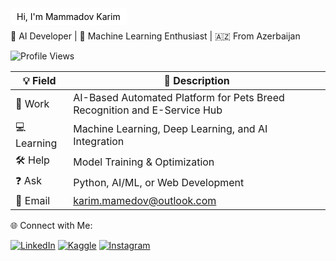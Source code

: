 
<a href="https://github.com/karim-mammadov" style="background-color:white; color:black; padding:5px 10px; border-radius:5px; text-decoration:none;">
Hi, I'm Mammadov Karim
</a>



🚀 AI Developer | 🧠 Machine Learning Enthusiast | 🇦🇿 From Azerbaijan

![Profile Views](https://camo.githubusercontent.com/45e7b3869867b3e069657b06783723346cbb8e2cf700d73ec8e164ed7f7a034f/68747470733a2f2f6b6f6d617265762e636f6d2f67687076632f3f757365726e616d653d4661697a7962726f266c6162656c3d50726f66696c65253230566965777326636f6c6f723d306537356236267374796c653d666c6174)

💡 Field | 💬 Description
--- | ---
🔧 Work | AI-Based Automated Platform for Pets Breed Recognition and E-Service Hub
💻 Learning | Machine Learning, Deep Learning, and AI Integration
🛠 Help | Model Training & Optimization
❓ Ask | Python, AI/ML, or Web Development
📧 Email | [karim.mamedov@outlook.com](mailto:karim.mamedov@outlook.com)


🌐 Connect with Me:

[![LinkedIn](https://cdn-icons-png.flaticon.com/24/174/174857.png)](https://www.linkedin.com/in/karim-mamedov/)
[![Kaggle](https://cdn-icons-png.flaticon.com/24/888/888853.png)](https://www.kaggle.com/karimmammadov1)
[![Instagram](https://cdn-icons-png.flaticon.com/24/174/174855.png)](https://www.instagram.com/mamedoov.k/)
